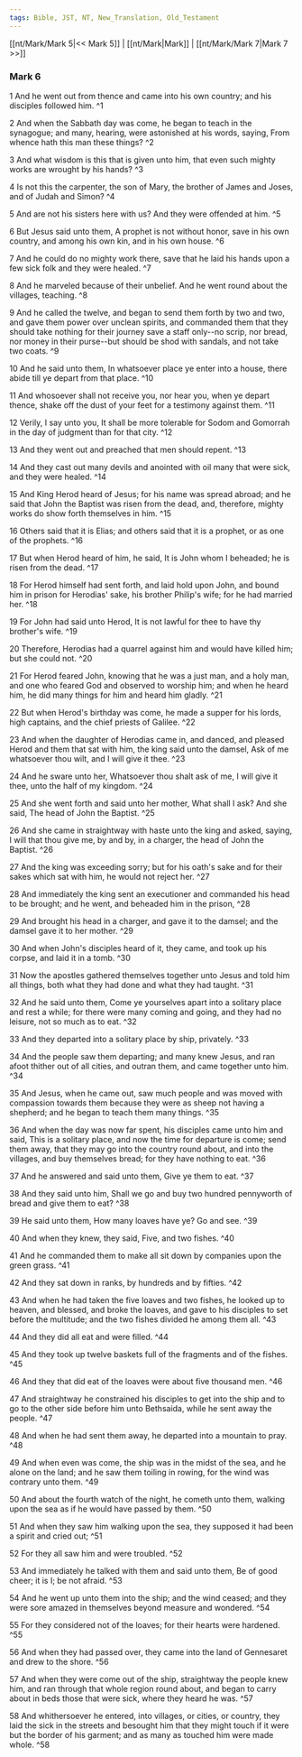 ```yaml
---
tags: Bible, JST, NT, New_Translation, Old_Testament
---
```


[[nt/Mark/Mark 5|<< Mark 5]] | [[nt/Mark|Mark]] | [[nt/Mark/Mark 7|Mark 7 >>]]

### Mark 6

1 And he went out from thence and came into his own country; and his disciples followed him.  ^1

2 And when the Sabbath day was come, he began to teach in the synagogue; and many, hearing, were astonished at his words, saying, From whence hath this man these things?  ^2

3 And what wisdom is this that is given unto him, that even such mighty works are wrought by his hands?  ^3

4 Is not this the carpenter, the son of Mary, the brother of James and Joses, and of Judah and Simon?  ^4

5 And are not his sisters here with us? And they were offended at him.  ^5

6 But Jesus said unto them, A prophet is not without honor, save in his own country, and among his own kin, and in his own house.  ^6

7 And he could do no mighty work there, save that he laid his hands upon a few sick folk and they were healed.  ^7

8 And he marveled because of their unbelief. And he went round about the villages, teaching.  ^8

9 And he called the twelve, and began to send them forth by two and two, and gave them power over unclean spirits, and commanded them that they should take nothing for their journey save a staff only\--no scrip, nor bread, nor money in their purse\--but should be shod with sandals, and not take two coats.  ^9

10 And he said unto them, In whatsoever place ye enter into a house, there abide till ye depart from that place.  ^10

11 And whosoever shall not receive you, nor hear you, when ye depart thence, shake off the dust of your feet for a testimony against them.  ^11

12 Verily, I say unto you, It shall be more tolerable for Sodom and Gomorrah in the day of judgment than for that city.  ^12

13 And they went out and preached that men should repent.  ^13

14 And they cast out many devils and anointed with oil many that were sick, and they were healed.  ^14

15 And King Herod heard of Jesus; for his name was spread abroad; and he said that John the Baptist was risen from the dead, and, therefore, mighty works do show forth themselves in him.  ^15

16 Others said that it is Elias; and others said that it is a prophet, or as one of the prophets.  ^16

17 But when Herod heard of him, he said, It is John whom I beheaded; he is risen from the dead.  ^17

18 For Herod himself had sent forth, and laid hold upon John, and bound him in prison for Herodias\' sake, his brother Philip\'s wife; for he had married her.  ^18

19 For John had said unto Herod, It is not lawful for thee to have thy brother\'s wife.  ^19

20 Therefore, Herodias had a quarrel against him and would have killed him; but she could not.  ^20

21 For Herod feared John, knowing that he was a just man, and a holy man, and one who feared God and observed to worship him; and when he heard him, he did many things for him and heard him gladly.  ^21

22 But when Herod\'s birthday was come, he made a supper for his lords, high captains, and the chief priests of Galilee.  ^22

23 And when the daughter of Herodias came in, and danced, and pleased Herod and them that sat with him, the king said unto the damsel, Ask of me whatsoever thou wilt, and I will give it thee.  ^23

24 And he sware unto her, Whatsoever thou shalt ask of me, I will give it thee, unto the half of my kingdom.  ^24

25 And she went forth and said unto her mother, What shall I ask? And she said, The head of John the Baptist.  ^25

26 And she came in straightway with haste unto the king and asked, saying, I will that thou give me, by and by, in a charger, the head of John the Baptist.  ^26

27 And the king was exceeding sorry; but for his oath\'s sake and for their sakes which sat with him, he would not reject her.  ^27

28 And immediately the king sent an executioner and commanded his head to be brought; and he went, and beheaded him in the prison,  ^28

29 And brought his head in a charger, and gave it to the damsel; and the damsel gave it to her mother.  ^29

30 And when John\'s disciples heard of it, they came, and took up his corpse, and laid it in a tomb.  ^30

31 Now the apostles gathered themselves together unto Jesus and told him all things, both what they had done and what they had taught.  ^31

32 And he said unto them, Come ye yourselves apart into a solitary place and rest a while; for there were many coming and going, and they had no leisure, not so much as to eat.  ^32

33 And they departed into a solitary place by ship, privately.  ^33

34 And the people saw them departing; and many knew Jesus, and ran afoot thither out of all cities, and outran them, and came together unto him.  ^34

35 And Jesus, when he came out, saw much people and was moved with compassion towards them because they were as sheep not having a shepherd; and he began to teach them many things.  ^35

36 And when the day was now far spent, his disciples came unto him and said, This is a solitary place, and now the time for departure is come; send them away, that they may go into the country round about, and into the villages, and buy themselves bread; for they have nothing to eat.  ^36

37 And he answered and said unto them, Give ye them to eat.  ^37

38 And they said unto him, Shall we go and buy two hundred pennyworth of bread and give them to eat?  ^38

39 He said unto them, How many loaves have ye? Go and see.  ^39

40 And when they knew, they said, Five, and two fishes.  ^40

41 And he commanded them to make all sit down by companies upon the green grass.  ^41

42 And they sat down in ranks, by hundreds and by fifties.  ^42

43 And when he had taken the five loaves and two fishes, he looked up to heaven, and blessed, and broke the loaves, and gave to his disciples to set before the multitude; and the two fishes divided he among them all.  ^43

44 And they did all eat and were filled.  ^44

45 And they took up twelve baskets full of the fragments and of the fishes.  ^45

46 And they that did eat of the loaves were about five thousand men.  ^46

47 And straightway he constrained his disciples to get into the ship and to go to the other side before him unto Bethsaida, while he sent away the people.  ^47

48 And when he had sent them away, he departed into a mountain to pray.  ^48

49 And when even was come, the ship was in the midst of the sea, and he alone on the land; and he saw them toiling in rowing, for the wind was contrary unto them.  ^49

50 And about the fourth watch of the night, he cometh unto them, walking upon the sea as if he would have passed by them.  ^50

51 And when they saw him walking upon the sea, they supposed it had been a spirit and cried out;  ^51

52 For they all saw him and were troubled.  ^52

53 And immediately he talked with them and said unto them, Be of good cheer; it is I; be not afraid.  ^53

54 And he went up unto them into the ship; and the wind ceased; and they were sore amazed in themselves beyond measure and wondered.  ^54

55 For they considered not of the loaves; for their hearts were hardened.  ^55

56 And when they had passed over, they came into the land of Gennesaret and drew to the shore.  ^56

57 And when they were come out of the ship, straightway the people knew him, and ran through that whole region round about, and began to carry about in beds those that were sick, where they heard he was.  ^57

58 And whithersoever he entered, into villages, or cities, or country, they laid the sick in the streets and besought him that they might touch if it were but the border of his garment; and as many as touched him were made whole.  ^58

 
